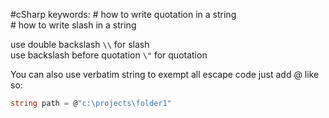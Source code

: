 #cSharp 
keywords:
	# how to write quotation in a string  
	# how to write slash in a string

use double backslash ``\\`` for slash  
use backslash before quotation ``\"`` for quotation  
  
You can also use verbatim string to exempt all escape code just add @ like so:  
```c#
string path = @"c:\projects\folder1"
```